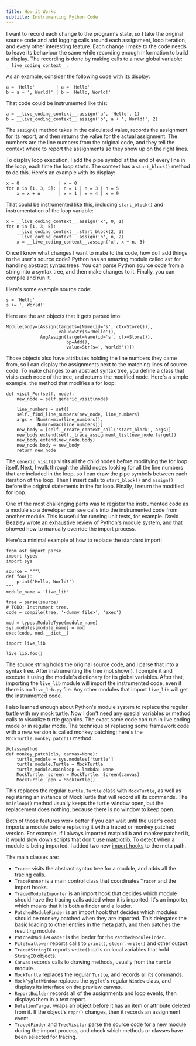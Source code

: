```yaml
---
title: How it Works
subtitle: Instrumenting Python Code
---
```

I want to record each change to the program's state, so I take the original
source code and add logging calls around each assignment, loop iteration,
and every other interesting feature. Each change I make to the code needs to leave
its behaviour the same while recording enough information to build a display.
The recording is done by making calls to a new global variable:
`__live_coding_context__`.

As an example, consider the following code with its display:

    a = 'Hello'        | a = 'Hello' 
    b = a + ', World!' | b = 'Hello, World!' 

That code could be instrumented like this:

    a = __live_coding_context__.assign('a', 'Hello', 1)
    b = __live_coding_context__.assign('b', a + ', World!', 2)

The `assign()` method takes in the calculated value, records the assignment
for its report, and then returns the value for the actual assignment.
The numbers are the line numbers from the original code, and they tell the
context where to report the assignments so they show up on the right lines.

To display loop execution, I add the pipe symbol at the end of every line in the
loop, each time the loop starts. The context has a `start_block()` method to
do this. Here's an example with its display:

    x = 0               | x = 0 
    for n in [1, 3, 5]: | n = 1 | n = 3 | n = 5 
        x = x + n       | x = 1 | x = 4 | x = 9 
 
That could be instrumented like this, including `start_block()` and
instrumentation of the loop variable:

    x = __live_coding_context__.assign('x', 0, 1)
    for n in [1, 3, 5]:
        __live_coding_context__.start_block(2, 3)
        __live_coding_context__.assign('n', n, 2)
        x = __live_coding_context__.assign('x', x + n, 3)

Once I know what changes I want to make to the code, how do I add things to
the user's source code? Python has an amazing module called `ast` for handling
abstract syntax trees. You can parse Python source code from a string into a
syntax tree, and then make changes to it. Finally, you can compile and run it.

Here's some example source code:

    s = 'Hello'
    s += ', World!'

Here are the `ast` objects that it gets parsed into:

    Module(body=[Assign(targets=[Name(id='s', ctx=Store())],
                        value=Str(s='Hello')),
                 AugAssign(target=Name(id='s', ctx=Store()),
                           op=Add(),
                           value=Str(s=', World!'))])

Those objects also have attributes holding the line numbers they came from, so
I can display the assignments next to the matching lines of source code. To make
changes to an abstract syntax tree, you define a class that visits each node
of the tree, and returns the modified node. Here's a simple example, the method
that modifies a for loop:

    def visit_For(self, node):
        new_node = self.generic_visit(node)

        line_numbers = set()
        self._find_line_numbers(new_node, line_numbers)
        args = [Num(n=min(line_numbers)),
                Num(n=max(line_numbers))]
        new_body = [self._create_context_call('start_block', args)]
        new_body.extend(self._trace_assignment_list(new_node.target))
        new_body.extend(new_node.body)
        new_node.body = new_body
        return new_node

The `generic_visit()` visits all the child nodes before modifying the for
loop itself. Next, I walk through the child nodes looking for all the line
numbers that are included in the loop, so I can draw the pipe symbols between
each iteration of the loop. Then I insert calls to `start_block()` and
`assign()` before the original statements in the for loop. Finally, I return
the modified for loop.

One of the most challenging parts was to register the instrumented code as a
module so a developer can see calls into the instrumented code from another
module. This is useful for running unit tests, for example. David Beazley wrote
[an exhaustive review][beaz] of Python's module system, and that showed how to
manually override the import process.

Here's a minimal example of how to replace the standard import:

    from ast import parse
    import types
    import sys
    
    source = """\
    def foo():
        print('Hello, World!')
    """
    module_name = 'live_lib'
    
    tree = parse(source)
    # TODO: Instrument tree.
    code = compile(tree, '<dummy file>', 'exec')
    
    mod = types.ModuleType(module_name)
    sys.modules[module_name] = mod
    exec(code, mod.__dict__)
    
    import live_lib
    
    live_lib.foo()

The source string holds the original source code, and I parse that into a
syntax tree. After instrumenting the tree (not shown), I compile it and execute
it using the module's dictionary for its global variables. After that, importing
the `live_lib` module will import the instrumented code, even if there is no
`live_lib.py` file. Any other modules that import `live_lib` will get the
instrumented code.

I also learned enough about Python's module system to replace the regular
turtle with my mock turtle. Now I don't need any special variables or method
calls to visualize turtle graphics. The exact same code can run in live coding
mode or in regular mode. The technique of replacing some framework code with
a new version is called monkey patching; here's the
`MockTurtle.monkey_patch()` method:

    @classmethod
    def monkey_patch(cls, canvas=None):
        turtle_module = sys.modules['turtle']
        turtle_module.Turtle = MockTurtle
        turtle_module.mainloop = lambda: None
        MockTurtle._screen = MockTurtle._Screen(canvas)
        MockTurtle._pen = MockTurtle()

This replaces the regular `turtle.Turtle` class with `MockTurtle`, as well
as registering an instance of MockTurtle that will record all its commands.
The `mainloop()` method usually keeps the turtle window open, but the
replacement does nothing, because there is no window to keep open.

Both of those features work better if you can wait until the user's code
imports a module before replacing it with a traced or monkey patched version.
For example, if I always imported matplotlib and monkey patched it, it would
slow down scripts that don't use matplotlib. To detect when a module is being
imported, I added two new [import hooks] to the meta path.

The main classes are:

* `Tracer` visits the abstract syntax tree for a module, and adds all the
    tracing calls.
* `TraceRunner` is a main control class that coordinates `Tracer` and the import
    hooks.
* `TracedModuleImporter` is an import hook that decides which module should
    have the tracing calls added when it is imported. It's an importer, which
    means that it is both a finder and a loader.
* `PatchedModuleFinder` is an import hook that decides which modules should be
    monkey patched when they are imported. This delegates the basic loading to
    other entries in the meta path, and then patches the resulting module.
* `PatchedModuleLoader` is the loader for the `PatchedModuleFinder`.
* `FileSwallower` reports calls to `print()`, `stderr.write()` and other output.
* `TracedStringIO` reports `write()` calls on local variables that hold
    `StringIO` objects.
* `Canvas` records calls to drawing methods, usually from the `turtle` module.
* `MockTurtle` replaces the regular `Turtle`, and records all its commands.
* `MockPygletWindow` replaces the `pyglet`'s regular `Window` class, and
    displays its interface on the preview canvas.
* `ReportBuilder` records all of the assignments and loop events, then displays
    them in a text report.
* `DeletionTarget` wraps an object before it has an item or attribute deleted
    from it. If the object's `repr()` changes, then it records an assignment
    event.
* `TracedFinder` and `TreeVisitor` parse the source code for a new module during
    the import process, and check which methods or classes have been selected
    for tracing.

[beaz]: http://www.dabeaz.com/modulepackage/
[import hooks]: https://docs.python.org/3/reference/import.html#the-meta-path
